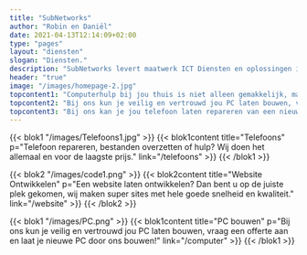 ```yaml
---
title: "SubNetworks"
author: "Robin en Daniël"
date: 2021-04-13T12:14:09+02:00
type: "pages"
layout: "diensten"
slogan: "Diensten."
description: "SubNetworks levert maatwerk ICT Diensten en oplossingen in omgeving Den Helder en omstreken, ICT Diensten, Oplossingen & Advies op maat"
header: "true"
image: "/images/homepage-2.jpg"
topcontent1: "Computerhulp bij jou thuis is niet alleen gemakkelijk, maar ook snel gedaan omdat het jouw tijd scheelt en je er helemaal niets voor hoeft te doen."
topcontent2: "Bij ons kun je veilig en vertrouwd jou PC laten bouwen, vraag een offerte aan en laat je nieuwe PC door ons bouwen!"
topcontent3: "Bij ons kan je jou telefoon laten repareren van een nieuw scherm tot een hele nieuwe batterij, hierbij voor de laagste prijs."
---
```


{{< blok1 "/images/Telefoons1.jpg" >}} 
{{< blok1content title="Telefoons" p="Telefoon repareren, bestanden overzetten of hulp? Wij doen het allemaal en voor de laagste prijs." link="/telefoons"  >}}
{{< /blok1 >}}

{{< blok2 "/images/code1.png" >}} 
{{< blok2content title="Website Ontwikkelen" p="Een website laten ontwikkelen? Dan bent u op de juiste plek gekomen, wij maken super sites met hele goede snelheid en kwaliteit." link="/website"  >}}
{{< /blok2 >}}

{{< blok1 "/images/PC.png" >}} 
{{< blok1content title="PC bouwen" p="Bij ons kun je veilig en vertrouwd jou PC laten bouwen, vraag een offerte aan en laat je nieuwe PC door ons bouwen!" link="/computer"  >}}
{{< /blok1 >}}